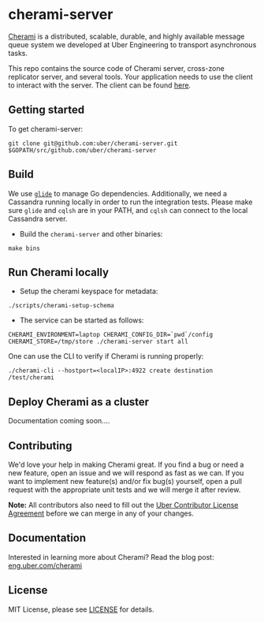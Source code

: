 cherami-server
==============
[Cherami](https://eng.uber.com/cherami) is a distributed, scalable, durable, and highly available message queue system we developed at Uber Engineering to transport asynchronous tasks. 

This repo contains the source code of Cherami server, cross-zone replicator server, and several tools. Your application needs to use the client to interact with the server. The client can be found [here](https://github.com/uber/cherami-client-go).

Getting started
---------------

To get cherami-server:

```
git clone git@github.com:uber/cherami-server.git $GOPATH/src/github.com/uber/cherami-server
```

Build
-----
We use [`glide`](https://glide.sh) to manage Go dependencies. Additionally, we need a Cassandra running locally in order to run the integration tests. Please make sure `glide` and `cqlsh` are in your PATH, and `cqlsh` can connect to the local Cassandra server.

* Build the `cherami-server` and other binaries:
```
make bins
```

Run Cherami locally
-------------------

* Setup the cherami keyspace for metadata:
```
./scripts/cherami-setup-schema
```

* The service can be started as follows:
```
CHERAMI_ENVIRONMENT=laptop CHERAMI_CONFIG_DIR=`pwd`/config CHERAMI_STORE=/tmp/store ./cherami-server start all
```

One can use the CLI to verify if Cherami is running properly:
```
./cherami-cli --hostport=<localIP>:4922 create destination /test/cherami
```

Deploy Cherami as a cluster
---------------------------
Documentation coming soon....

Contributing
------------

We'd love your help in making Cherami great. If you find a bug or need a new feature, open an issue and we will respond as fast as we can. If you want to implement new feature(s) and/or fix bug(s) yourself, open a pull request with the appropriate unit tests and we will merge it after review.

**Note:** All contributors also need to fill out the [Uber Contributor License Agreement](http://t.uber.com/cla) before we can merge in any of your changes.

Documentation
--------------

Interested in learning more about Cherami? Read the blog post:
[eng.uber.com/cherami](https://eng.uber.com/cherami/)

License
-------
MIT License, please see [LICENSE](https://github.com/uber/cherami-server/blob/master/LICENSE) for details.
